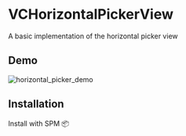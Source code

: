 # VCHorizontalPickerView
A basic implementation of the horizontal picker view

## Demo
![horizontal_picker_demo](https://user-images.githubusercontent.com/5366222/77227007-2f958b80-6baf-11ea-8e8d-2ec00a90f3e7.gif)

## Installation
Install with SPM 📦
